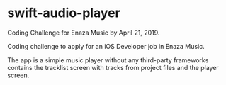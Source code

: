 # swift-audio-player
Coding Challenge for Enaza Music by April 21, 2019.

Coding challenge to apply for an iOS Developer job in Enaza Music.

The app is a simple music player without any third-party frameworks contains the tracklist screen with tracks from project files and the player screen.
